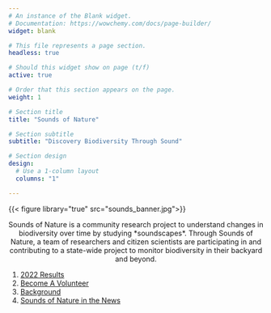 ```yaml
---
# An instance of the Blank widget.
# Documentation: https://wowchemy.com/docs/page-builder/
widget: blank

# This file represents a page section.
headless: true

# Should this widget show on page (t/f)
active: true

# Order that this section appears on the page.
weight: 1

# Section title
title: "Sounds of Nature"

# Section subtitle
subtitle: "Discovery Biodiversity Through Sound"

# Section design
design:
  # Use a 1-column layout
  columns: "1"

---
```


{{< figure library="true" src="sounds_banner.jpg">}}

<p style="text-align: center;">Sounds of Nature is a community research project to understand changes in biodiversity over time by studying *soundscapes*. Through Sounds of Nature, a team of researchers and citizen scientists are participating in and contributing to a state-wide project to monitor biodiversity in their backyard and beyond.</p>

1. [2022 Results](#results)    
2. [Become A Volunteer](#volunteer)    
3. [Background](#background)    
4. [Sounds of Nature in the News](#news)    
